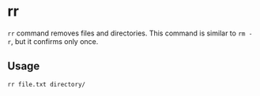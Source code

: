 # rr

`rr` command removes files and directories.
This command is similar to `rm -r`, but it confirms only once.

## Usage

```
rr file.txt directory/
```
